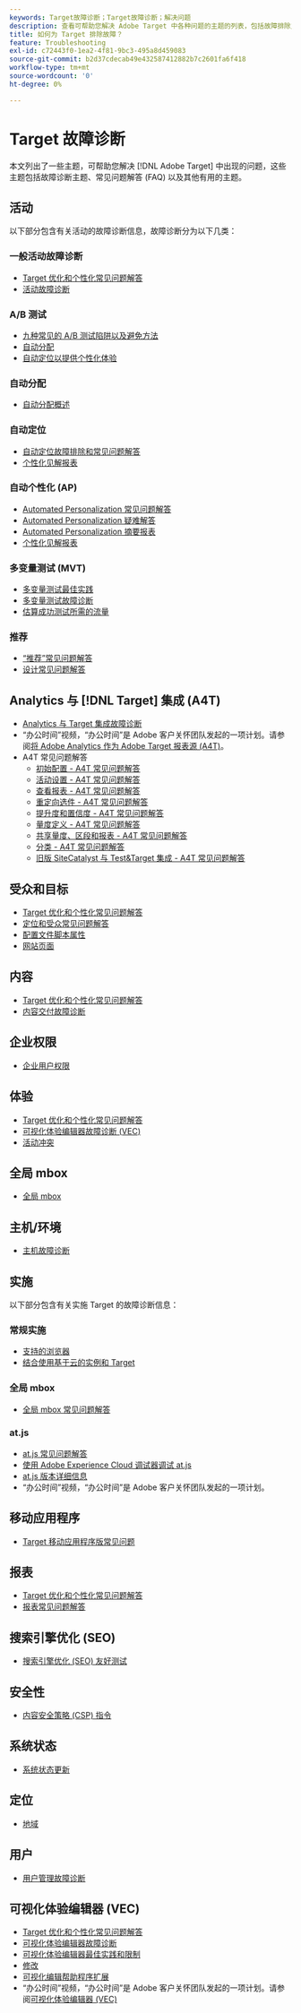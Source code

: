 ```yaml
---
keywords: Target故障诊断；Target故障诊断；解决问题
description: 查看可帮助您解决 Adobe Target 中各种问题的主题的列表，包括故障排除主题、常见问题 (FAQ) 和其他有用的主题。
title: 如何为 Target 排除故障？
feature: Troubleshooting
exl-id: c72443f0-1ea2-4f81-9bc3-495a8d459083
source-git-commit: b2d37cdecab49e432587412882b7c2601fa6f418
workflow-type: tm+mt
source-wordcount: '0'
ht-degree: 0%

---
```


# Target 故障诊断

本文列出了一些主题，可帮助您解决 [!DNL Adobe Target] 中出现的问题，这些主题包括故障诊断主题、常见问题解答 (FAQ) 以及其他有用的主题。

## 活动

以下部分包含有关活动的故障诊断信息，故障诊断分为以下几类：

### 一般活动故障诊断

* [Target 优化和个性化常见问题解答](/help/main/c-intro/cmp-target-standard-cheatsheet.md)
* [活动故障诊断](/help/main/c-activities/c-troubleshooting-activities/troubleshooting-activities.md)

### A/B 测试

* [九种常见的 A/B 测试陷阱以及避免方法](/help/main/c-activities/t-test-ab/common-ab-testing-pitfalls.md)
* [自动分配](/help/main/c-activities/automated-traffic-allocation/automated-traffic-allocation.md)
* [自动定位以提供个性化体验](/help/main/c-activities/auto-target/auto-target-to-optimize.md)

### 自动分配

* [自动分配概述](/help/main/c-activities/automated-traffic-allocation/automated-traffic-allocation.md#section_0E72C1D72DE74F589F965D4B1763E5C3)

### 自动定位

* [自动定位故障排除和常见问题解答](/help/main/c-activities/auto-target/auto-target-troubleshooting-faqs.md)
* [个性化见解报表](/help/main/c-reports/c-personalization-insights-reports/personalization-insights-reports.md)

### 自动个性化 (AP)

* [Automated Personalization 常见问题解答](/help/main/c-activities/t-automated-personalization/automated-personalization-faq.md)
* [Automated Personalization 疑难解答](/help/main/c-activities/t-automated-personalization/ap-trouble.md)
* [Automated Personalization 摘要报表](/help/main/c-reports/personalization-reports/reports-ap.md)
* [个性化见解报表](/help/main/c-reports/c-personalization-insights-reports/personalization-insights-reports.md)

### 多变量测试 (MVT)

* [多变量测试最佳实践](/help/main/c-activities/c-multivariate-testing/best-practices.md)
* [多变量测试故障诊断](/help/main/c-activities/c-multivariate-testing/best-practices.md)
* [估算成功测试所需的流量](/help/main/c-activities/c-multivariate-testing/t-create-multivariate-test/traffic-estimator.md)

### 推荐

* [“推荐”常见问题解答](/help/main/c-recommendations/c-recommendations-faq/recommendations-faq.md)
* [设计常见问题解答](/help/main/c-recommendations/c-design-overview/template-faq.md)

## Analytics 与 [!DNL Target] 集成 (A4T)

* [Analytics 与 Target 集成故障诊断](/help/main/c-integrating-target-with-mac/a4t/c-a4t-troubleshooting/a4t-troubleshooting.md)
* “办公时间”视频，“办公时间”是 Adobe 客户关怀团队发起的一项计划。请参阅[将 Adobe Analytics 作为 Adobe Target 报表源 (A4T)](/help/main/c-integrating-target-with-mac/a4t/a4t.md)。
* A4T 常见问题解答
   * [初始配置 - A4T 常见问题解答](/help/main/c-integrating-target-with-mac/a4t/r-a4t-faq/a4t-faq-initial-provisioning.md)
   * [活动设置 - A4T 常见问题解答](/help/main/c-integrating-target-with-mac/a4t/r-a4t-faq/a4t-faq-activity-setup.md)
   * [查看报表 - A4T 常见问题解答](/help/main/c-integrating-target-with-mac/a4t/r-a4t-faq/a4t-faq-viewing-reports.md)
   * [重定向选件 - A4T 常见问题解答](/help/main/c-integrating-target-with-mac/a4t/r-a4t-faq/a4t-faq-redirect-offers.md)
   * [提升度和置信度 - A4T 常见问题解答](/help/main/c-integrating-target-with-mac/a4t/r-a4t-faq/a4t-faq-lift-and-confidence.md)
   * [量度定义 - A4T 常见问题解答](/help/main/c-integrating-target-with-mac/a4t/r-a4t-faq/a4t-faq-metric-definition.md)
   * [共享量度、区段和报表 - A4T 常见问题解答](/help/main/c-target/c-troubleshooting-targets-and-audiences/a4t-faq-sharing-metrics-audiences-reports.md)
   * [分类 - A4T 常见问题解答](/help/main/c-integrating-target-with-mac/a4t/r-a4t-faq/a4t-faq-classifications.md)
   * [旧版 SiteCatalyst 与 Test&amp;Target 集成 - A4T 常见问题解答](/help/main/c-integrating-target-with-mac/a4t/r-a4t-faq/a4t-faq-old-integration.md)

## 受众和目标

* [Target 优化和个性化常见问题解答](/help/main/c-intro/cmp-target-standard-cheatsheet.md)
* [定位和受众常见问题解答](/help/main/c-target/c-troubleshooting-targets-and-audiences/troubleshooting-targets-and-audiences.md)
* [配置文件脚本属性](/help/main/c-target/c-visitor-profile/profile-parameters.md)
* [网站页面](/help/main/c-target/c-audiences/c-target-rules/site-pages.md)

## 内容

* [Target 优化和个性化常见问题解答](/help/main/c-intro/cmp-target-standard-cheatsheet.md)
* [内容交付故障诊断](/help/main/c-activities/c-troubleshooting-activities/content-trouble.md)

## 企业权限

* [企业用户权限](/help/main/administrating-target/c-user-management/property-channel/property-channel.md)

## 体验

* [Target 优化和个性化常见问题解答](/help/main/c-intro/cmp-target-standard-cheatsheet.md)
* [可视化体验编辑器故障诊断 (VEC)](/help/main/c-experiences/c-visual-experience-composer/r-troubleshoot-composer/troubleshoot-composer.md)
* [活动冲突](/help/main/c-experiences/c-visual-experience-composer/activity-collisions.md)

## 全局 mbox

* [全局 mbox](https://developer.adobe.com/target/implement/client-side/atjs/global-mbox/global-mbox-faq/)

## 主机/环境

* [主机故障诊断](/help/main/administrating-target/hosts.md)

## 实施

以下部分包含有关实施 Target 的故障诊断信息：

### 常规实施

* [支持的浏览器](https://developer.adobe.com/target/before-implement/supported-browsers/)
* [结合使用基于云的实例和 Target](https://developer.adobe.com/target/implement/client-side/target-debugging-atjs/targeting-using-cloud-based-instances/)

### 全局 mbox

* [全局 mbox 常见问题解答](https://developer.adobe.com/target/implement/client-side/atjs/global-mbox/global-mbox-faq/)

### at.js

* [at.js 常见问题解答](https://developer.adobe.com/target/implement/client-side/atjs/target-atjs-faq/target-atjs-faq/)
* [使用 Adobe Experience Cloud 调试器调试 at.js](https://developer.adobe.com/target/implement/client-side/target-debugging-atjs/target-debugging-atjs/)
* [at.js 版本详细信息](https://developer.adobe.com/target/implement/client-side/atjs/target-atjs-versions/)
* “办公时间”视频，“办公时间”是 Adobe 客户关怀团队发起的一项计划。

## 移动应用程序

* [Target 移动应用程序版常见问题](https://developer.adobe.com/target/implement/mobile/mobile-faq/)

## 报表

* [Target 优化和个性化常见问题解答](/help/main/c-intro/cmp-target-standard-cheatsheet.md)
* [报表常见问题解答](/help/main/c-reports/reporting-frequently-asked-questions.md)

## 搜索引擎优化 (SEO)

* [搜索引擎优化 (SEO) 友好测试](https://developer.adobe.com/target/implement/client-side/atjs/how-atjs-works/how-atjs-works/)

## 安全性

* [内容安全策略 (CSP) 指令](https://developer.adobe.com/target/before-implement/privacy/content-security-policy/)

## 系统状态

* [系统状态更新](/help/main/r-release-notes/system-status-updates.md)

## 定位

* [地域](/help/main/c-target/c-audiences/c-target-rules/geo.md)

## 用户

* [用户管理故障诊断](/help/main/administrating-target/c-user-management/c-user-management/troubleshooting-user-management.md)

## 可视化体验编辑器 (VEC)

* [Target 优化和个性化常见问题解答](/help/main/c-intro/cmp-target-standard-cheatsheet.md)
* [可视化体验编辑器故障诊断](/help/main/c-experiences/c-visual-experience-composer/r-troubleshoot-composer/troubleshoot-composer.md)
* [可视化体验编辑器最佳实践和限制](/help/main/c-experiences/c-visual-experience-composer/experience-composer-best-practices.md)
* [修改](/help/main/c-experiences/c-visual-experience-composer/c-vec-code-editor/vec-code-editor.md)
* [可视化编辑帮助程序扩展](/help/main/c-experiences/c-visual-experience-composer/r-troubleshoot-composer/visual-editing-helper-extension.md)
* “办公时间”视频，“办公时间”是 Adobe 客户关怀团队发起的一项计划。请参阅[可视化体验编辑器 (VEC)](/help/main/c-experiences/c-visual-experience-composer/visual-experience-composer.md)

